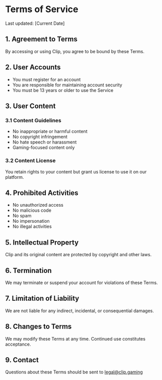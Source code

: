 # Terms of Service

Last updated: [Current Date]

## 1. Agreement to Terms
By accessing or using Clip, you agree to be bound by these Terms.

## 2. User Accounts
- You must register for an account
- You are responsible for maintaining account security
- You must be 13 years or older to use the Service

## 3. User Content
### 3.1 Content Guidelines
- No inappropriate or harmful content
- No copyright infringement
- No hate speech or harassment
- Gaming-focused content only

### 3.2 Content License
You retain rights to your content but grant us license to use it on our platform.

## 4. Prohibited Activities
- No unauthorized access
- No malicious code
- No spam
- No impersonation
- No illegal activities

## 5. Intellectual Property
Clip and its original content are protected by copyright and other laws.

## 6. Termination
We may terminate or suspend your account for violations of these Terms.

## 7. Limitation of Liability
We are not liable for any indirect, incidental, or consequential damages.

## 8. Changes to Terms
We may modify these Terms at any time. Continued use constitutes acceptance.

## 9. Contact
Questions about these Terms should be sent to legal@clip.gaming
